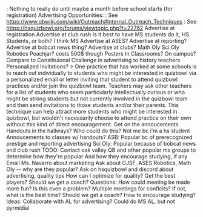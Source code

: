 : Nothing to really do until maybe a month before school starts (for registration)
Advertising Opportunities:
	: See https://www.qbwiki.com/wiki/Outreach#Internal_Outreach_Techniques
	: See https://hsquizbowl.org/forums/viewtopic.php?t=22762
	Advertise at registration
	Advertise at club rush
		Is it best to have MS students do it, HS Students, or both?
			I think MS
	Advertise at ASES?
	Advertise at reporting?
	Advertise at bobcat news thing?
	Advertise at clubs?
		Math Oly
		Sci Oly
		Robotics
	Peachjar?
		costs 500$ though
	Posters
		In Classrooms?
		On campus?
	Compare to Constituional Challenge in advertising to history teachers
	Personalized Invitations?
	    > One practice that has worked at some schools is to reach out individually to students who might be interested in quizbowl via a personalized email or letter inviting that student to attend quizbowl practices and/or join the quizbowl team. Teachers may ask other teachers for a list of students who seem particularly intellectually curious or who might be strong students but not currently involved in the quizbowl team and then send invitations to those students and/or their parents. This technique can help attract more students who might be interested in quizbowl, but wouldn't necessarily choose to attend practice on their own without this kind of direct encouragement.
	Get on the annoucements
	Handouts in the hallways?
		Who could do this? Not me bc i'm a hs student
	Annoucements to classes w/ handouts?
ASB:
	Popular bc of prerecognized prestige and reporting advertising
Sci Oly:
	Popular because of bobcat news and club rush
TODO:
	Contact oak valley QB and other popular ms groups to determine how they're popular
		And how they encourage studying, if any
	Email Ms. Navarro about marketing
	Ask about CJSF, ASES Robotics, Math Oly -- why are they popular?
	Ask on hsquizbowl and discord about advertising, quality tips
	How can I optimize for quality?
		Get the best players?
	Should we get a coach?
Questions:
	How could meeting be made more fun?
		Is this even a problem?
	Multiple meetings for conflcits?
		If not, what is the best time?
	Should we get a coach?
	How to encourage studying?
Ideas:
	Collaborate with AL for advertising?
		Could do MS AL, but not pyrmidial